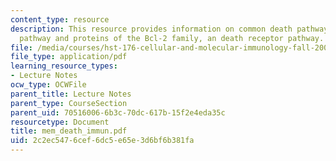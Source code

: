 ```yaml
---
content_type: resource
description: This resource provides information on common death pathway, mitochondrial
  pathway and proteins of the Bcl-2 family, an death receptor pathway.
file: /media/courses/hst-176-cellular-and-molecular-immunology-fall-2005/2c2ec5476cef6dc5e65e3d6bf6b381fa_mem_death_immun.pdf
file_type: application/pdf
learning_resource_types:
- Lecture Notes
ocw_type: OCWFile
parent_title: Lecture Notes
parent_type: CourseSection
parent_uid: 70516006-6b3c-70dc-617b-15f2e4eda35c
resourcetype: Document
title: mem_death_immun.pdf
uid: 2c2ec547-6cef-6dc5-e65e-3d6bf6b381fa
---
```

